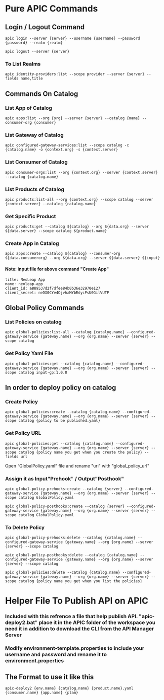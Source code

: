 # Pure APIC Commands

## Login / Logout Command

```shell
apic login --server {server} --username {username} --password {password} --realm {realm}

apic logout --server {server}
```

### To List Realms

```shell
apic identity-providers:list --scope provider --server {server} --fields name,title
```

## Commands On Catalog

### List App of Catalog

```shell
apic apps:list --org {org} --server {server} --catalog {name} --consumer-org {consumer}
```

### List Gateway of Catalog

```
apic configured-gateway-services:list --scope catalog -c {catalog.name} -o {context.org} -s {context.server}
```

### List Consumer of Catalog

```
apic consumer-orgs:list --org {context.org} --server {context.server} --catalog {catalog.name}
```

### List Products of Catalog

```
apic products:list-all --org {context.org} --scope catalog --server {context.server} --catalog {catalog.name}
```

### Get Specific Product

```
apic products:get --catalog ${catalog} --org ${data.org} --server ${data.server} --scope catalog ${product.name}
```

### Create App in Catalog

```
apic apps:create --catalog ${catalog} --consumer-org ${data.consumerorg} --org ${data.org} --server ${data.server} ${input}
```

#### Note: input file for above command "Create App"

```
title: NeoLeap App
name: neoleap-app
client_id: a889537d2f7dfee84b0b36e32970e127
client_secret: neDX0CYe4OjvhaMYbRdycPsU0GilVUTP
```

## Global Policy Commands

### List Policies on catalog

```shell
apic global-policies:list-all --catalog {catalog.name} --configured-gateway-service {gateway.name} --org {org.name} --server {server} --scope catalog
```

### Get Policy Yaml File

```
apic global-policies:get --catalog {catalog.name} --configured-gateway-service {gateway.name} --org {org.name} --server {server} --scope catalog input-gp:1.0.0
```

## In order to deploy policy on catalog

### Create Policy

```shell
apic global-policies:create --catalog {catalog.name} --configured-gateway-service {gateway.name} --org {org.name} --server {server} --scope catalog {policy to be published.yaml}
```

### Get Policy URL

```
apic global-policies:get --catalog {catalog.name} --configured-gateway-service {gateway.name} --org {org.name} --server {server} --scope catalog {policy name you get when you create the policy} --fields url
```

Open “GlobalPolicy.yaml” file and rename "url" with "global_policy_url"

### Assign it as Input"Prehook" / Output"Posthook"

```shell
apic global-policy-prehooks:create --catalog {server} --configured-gateway-service {gateway.name} --org {org.name} --server {server} --scope catalog GlobalPolicy.yaml
```

```
apic global-policy-posthooks:create --catalog {server} --configured-gateway-service {gateway.name} --org {org.name} --server {server} --scope catalog GlobalPolicy.yaml
```

### To Delete Policy

```
apic global-policy-prehooks:delete --catalog {catalog.name} --configured-gateway-service {gateway.name} --org {org.name} --server {server} --scope catalog
```

```
apic global-policy-posthooks:delete --catalog {catalog.name} --configured-gateway-service {gateway.name} --org {org.name} --server {server} --scope catalog
```

```
apic global-policies:delete --catalog {catalog.name} --configured-gateway-service {gateway.name} --org {org.name} --server {server} --scope catalog {policy name you get when you list the policies}
```

# Helper File To Publish API on APIC

### Included with this refrence a file that help publish API. "apic-deploy2.bat" place it in the APIC folder of the workspace you need it in addition to download the CLI from the API Manager Server

### Modify environment-template.properties to include your username and password and rename it to environment.properties

## The Format to use it like this

```
apic-deploy2 {env.name} {catalog.name} {product.name}.yaml {consumer.name} {app.name} {plan}
```
